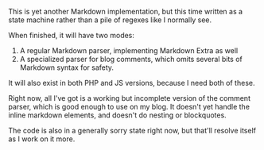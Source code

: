 This is yet another Markdown implementation,
but this time written as a state machine rather than a pile of regexes like I normally see.

When finished, it will have two modes:

1. A regular Markdown parser, implementing Markdown Extra as well
2. A specialized parser for blog comments, which omits several bits of Markdown syntax for safety.

It will also exist in both PHP and JS versions,
because I need both of these.

Right now, all I've got is a working but incomplete version of the comment parser,
which is good enough to use on my blog.
It doesn't yet handle the inline markdown elements,
and doesn't do nesting or blockquotes.

The code is also in a generally sorry state right now, 
but that'll resolve itself as I work on it more.